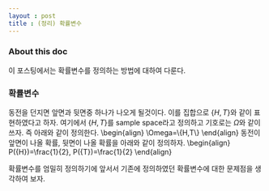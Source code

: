 ```yaml
---
layout : post 
title : (정리) 확률변수 
---
```


### About this doc 
이 포스팅에서는 확률변수를 정의하는 방법에 대하여 다룬다. 

### 확률변수 
동전을 던지면 앞면과 뒷면중 하나가 나오게 될것이다. 이를 집합으로 $\{H,T\}$와 같이 표현하였다고 하자. 
여기에서 $\{H,T\}$를 sample space라고 정의하고 기호로는 $\Omega$와 같이 쓰자. 즉 아래와 같이 정의한다. 
\begin{align}
\Omega=\\{H,T\\}
\end{align}
동전이 앞면이 나올 확률, 뒷면이 나올 확률을 아래와 같이 정의하자. 
\begin{align}
P(\{H\})=\frac{1}{2}, P(\{T\})=\frac{1}{2}
\end{align}

확률변수를 엄밀히 정의하기에 앞서서 기존에 정의하였던 확률변수에 대한 문제점을 생각하여 보자. 

